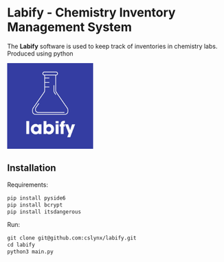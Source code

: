 # Labify - Chemistry Inventory Management System

The **Labify** software is used to keep track of inventories in chemistry labs.
Produced using python

<img src="images/labify.jpeg" alt="Labify Logo" width="200px">

## Installation

Requirements:

```
pip install pyside6
pip install bcrypt
pip install itsdangerous
```

Run:

```
git clone git@github.com:cslynx/labify.git
cd labify
python3 main.py
```
